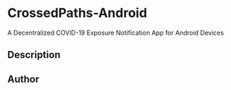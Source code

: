 # CrossedPaths-Android
A Decentralized COVID-19 Exposure Notification App for Android Devices
## Description
## Author
